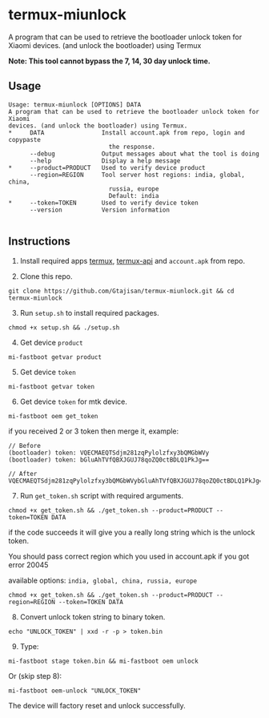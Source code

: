 # termux-miunlock
A program that can be used to retrieve the bootloader unlock token for Xiaomi devices. (and unlock the bootloader) using Termux

**Note: This tool cannot bypass the 7, 14, 30 day unlock time.**


## Usage
```console
Usage: termux-miunlock [OPTIONS] DATA
A program that can be used to retrieve the bootloader unlock token for Xiaomi
devices. (and unlock the bootloader) using Termux.
*     DATA                Install account.apk from repo, login and copypaste
                            the response.
      --debug             Output messages about what the tool is doing
      --help              Display a help message
*     --product=PRODUCT   Used to verify device product
      --region=REGION     Tool server host regions: india, global, china,
                            russia, europe
                            Default: india
*     --token=TOKEN       Used to verify device token
      --version           Version information
      
```


## Instructions
1) Install required apps [termux](https://github.com/termux/termux-app), [termux-api](https://github.com/termux/termux-api) and ```account.apk``` from repo.

2) Clone this repo.
```console
git clone https://github.com/Gtajisan/termux-miunlock.git && cd termux-miunlock
```

3) Run ```setup.sh``` to install required packages.
```console
chmod +x setup.sh && ./setup.sh
```

4) Get device ```product```
```console
mi-fastboot getvar product
```

5) Get device ```token```
```console
mi-fastboot getvar token
```

6) Get device ```token``` for mtk device.
```console
mi-fastboot oem get_token
```
if you received 2 or 3 token then merge it, 
example:
```console
// Before 
(bootloader) token: VQECMAEQTSdjm281zqPylolzfxy3bQMGbWVy
(bootloader) token: bGluAhTVfQBXJGUJ78qoZQ0ctBDLQ1PkJg==

// After
VQECMAEQTSdjm281zqPylolzfxy3bQMGbWVybGluAhTVfQBXJGUJ78qoZQ0ctBDLQ1PkJg==
```

7) Run ```get_token.sh``` script with required arguments.
```console
chmod +x get_token.sh && ./get_token.sh --product=PRODUCT --token=TOKEN DATA
```
if the code succeeds it will give you a really long string which is the unlock token.

You should pass correct region which you used in account.apk if you got error 20045

available options: `india, global, china, russia, europe`

```console
chmod +x get_token.sh && ./get_token.sh --product=PRODUCT --region=REGION --token=TOKEN DATA
```

8) Convert unlock token string to binary token.
  ```console
  echo "UNLOCK_TOKEN" | xxd -r -p > token.bin
  ```

9) Type:
```console
mi-fastboot stage token.bin && mi-fastboot oem unlock
```
Or (skip step 8):
```console
mi-fastboot oem-unlock "UNLOCK_TOKEN"
```

The device will factory reset and unlock successfully.
